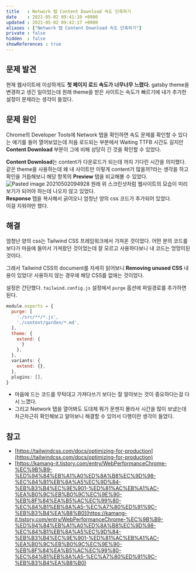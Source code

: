 ```yaml
---
title   : Network 탭 Content Download 속도 단축하기
date    : 2021-05-02 09:41:10 +0900
updated : 2021-05-02 09:42:17 +0900
aliases : ["Network 탭 Content Download 속도 단축하기"]
private : false
hidden  : false
showReferences : true
---
```

## 문제 발견 
 현재 웹사이트에 이상하게도 **첫 페이지 로드 속도가 너무너무 느렸다.** gatsby theme을 변경하고 생긴 일이었는데 원래 theme을 받은 사이트는 속도가 빠르기에 내가 추가한 설정이 문제라는 생각이 들었다.  
 
## 문제 원인 
 Chrome의 Developer Tools에 Network 탭을 확인하면 속도 문제를 확인할 수 있다는 얘기를 들어 열어보았는데 처음 로드되는 부분에서 Waiting TTFB 시간도 길지만 **Content Download** 부분이 그에 비해 상당히 긴 것을 확인할 수 있었다.  
 
**Content Download**는 content가 다운로드가 되는데 까지 기다린 시간을 의미했다.  같은 theme을 사용하는데 왜 내 사이트만 이렇게 content가 많을까?라는 생각을 하고 확인을 거듭해보니 해당 항목의 **Preview** 탭을 비교해볼 수 있었다.  
![Pasted image 20210502094928](https://user-images.githubusercontent.com/6129764/116798752-f196c500-ab2d-11eb-8234-977a3604d03a.png)
원래 위 스크린샷처럼 웹사이트의 모습이 미리보기가 되어야 하는데 나오지 않고 있었다.   
**Response** 탭을 복사해서 긁어오니 엄청난 양의 css 코드가 추가되어 있었다.  
이걸 지워야만 했다.    

## 해결  
엄청난 양의 css는 Tailwind CSS 프레임워크에서 가져온 것이었다. 어떤 분의 코드를 보다가 마음에 들어서 가져왔던 것이었는데 잘 모르고 사용하다보니 내 코드는 엉망이된 것이다.  

그래서 Tailwind CSS의 document를 자세히 읽어보니 **Removing unused CSS** 내용이 있었다! 사용하지 않는 경우에 해당 CSS를 없애는 것이었다.  

설정은 간단했다. `tailwind.config.js` 설정에서 `purge` 옵션에 파일경로를 추가하면 된다.  
```javascript
module.exports = {
  purge: [
    './src/**/*.js',
    './content/garden/*.md',
  ],
  theme: {
    extend: {
      }
    },
  },
  variants: {
    extend: {},
  },
  plugins: [],
}
```
- 마음에 드는 코드를 무턱대고 가져다쓰기 보다는 잘 알아보는 것이 중요하다는걸 다시 느꼈다.  
- 그리고 Network 탭을 열어봐도 도대체 뭐가 문젠지 몰라서 시간을 많이 보냈는데 차근차근히 확인해보고 알아보니 해결할 수 있어서 다행이란 생각이 들었다.  

## 참고  
- [https://tailwindcss.com/docs/optimizing-for-production](https://tailwindcss.com/docs/optimizing-for-production)
- [https://kamang-it.tistory.com/entry/WebPerformanceChrome-%EC%9B%B9-%ED%94%84%EB%A1%A0%ED%8A%B8%EC%9D%98-%EC%84%B1%EB%8A%A5%EC%9D%84-%EB%B3%B4%EC%9E%901-%ED%81%AC%EB%A1%AC-%EA%B0%9C%EB%B0%9C%EC%9E%90-%EB%8F%84%EA%B5%AC%EC%99%80-%EC%84%B1%EB%8A%A5-%EC%A7%80%ED%91%9C-%EB%B3%B4%EA%B8%B0](https://kamang-it.tistory.com/entry/WebPerformanceChrome-%EC%9B%B9-%ED%94%84%EB%A1%A0%ED%8A%B8%EC%9D%98-%EC%84%B1%EB%8A%A5%EC%9D%84-%EB%B3%B4%EC%9E%901-%ED%81%AC%EB%A1%AC-%EA%B0%9C%EB%B0%9C%EC%9E%90-%EB%8F%84%EA%B5%AC%EC%99%80-%EC%84%B1%EB%8A%A5-%EC%A7%80%ED%91%9C-%EB%B3%B4%EA%B8%B0)